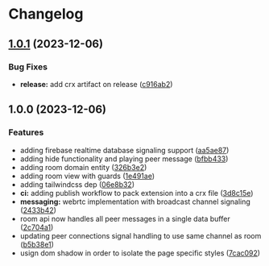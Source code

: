 # Changelog

## [1.0.1](https://github.com/gnugomez/synco/compare/v1.0.0...v1.0.1) (2023-12-06)


### Bug Fixes

* **release:** add crx artifact on release ([c916ab2](https://github.com/gnugomez/synco/commit/c916ab27cea0710e1875e872a6ab856827b35cd3))

## 1.0.0 (2023-12-06)


### Features

* adding firebase realtime database signaling support ([aa5ae87](https://github.com/gnugomez/synco/commit/aa5ae87660b5464034f8ad26323f446208f5d6ae))
* adding hide functionality and playing peer message ([bfbb433](https://github.com/gnugomez/synco/commit/bfbb433a43cb9312909abf14462162c4b7599ad2))
* adding room domain entity ([326b3e2](https://github.com/gnugomez/synco/commit/326b3e27209935618cdf63908430af1caf28d302))
* adding room view with guards ([1e491ae](https://github.com/gnugomez/synco/commit/1e491ae83b5d6b749b7df06689e02552577a62b7))
* adding tailwindcss dep ([06e8b32](https://github.com/gnugomez/synco/commit/06e8b32daf30b7984fe495b1dbbcbf8264415d44))
* **ci:** adding publish workflow to pack extension into a crx file ([3d8c15e](https://github.com/gnugomez/synco/commit/3d8c15e2d00f31142ed547d3173a728ff1c30ffa))
* **messaging:** webrtc implementation with broadcast channel signaling ([2433b42](https://github.com/gnugomez/synco/commit/2433b425d2f6d302943dc3d007858267edf397ef))
* room api now handles all peer messages in a single data buffer ([2c704a1](https://github.com/gnugomez/synco/commit/2c704a167430cb5e76b8a5b467eb2e87c7baac17))
* updating peer connections signal handling to use same channel as room ([b5b38e1](https://github.com/gnugomez/synco/commit/b5b38e1d7bc0f0fc04f456b8af8beac2a3130be9))
* usign dom shadow in order to isolate the page specific styles ([7cac092](https://github.com/gnugomez/synco/commit/7cac092a2f3a820d6b83cfb98c354122eca9fe22))
